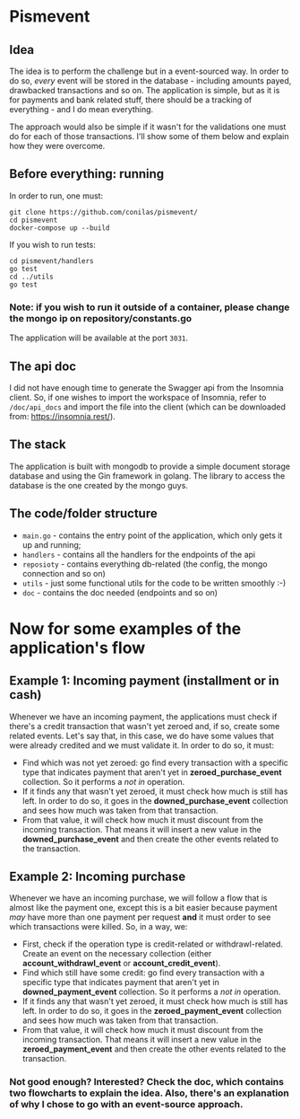 # Pismevent


## Idea

The idea is to perform the challenge but in a event-sourced way. In order to do so, *every* event will be stored in the database - including amounts payed, drawbacked transactions and so on. The application is simple, but as it is for payments and bank related stuff, there should be a tracking of everything - and I do mean everything.

The approach would also be simple if it wasn't for the validations one must do for each of those transactions. I'll show some of them below and explain how they were overcome.

## Before everything: running

In order to run, one must:

```
git clone https://github.com/conilas/pismevent/
cd pismevent
docker-compose up --build
```

If you wish to run tests:

```
cd pismevent/handlers
go test
cd ../utils
go test
```

### Note: if you wish to run it outside of a container, please change the mongo ip on repository/constants.go

The application will be available at the port ```3031```.

## The api doc

I did not have enough time to generate the Swagger api from the Insomnia client. So, if one wishes to import the workspace of Insomnia, refer to ```/doc/api_docs``` and import the file into the client (which can be downloaded from: https://insomnia.rest/).

## The stack

The application is built with mongodb to provide a simple document storage database and using the Gin framework in golang. The library to access the database is the one created by the mongo guys.

## The code/folder structure

* ```main.go``` - contains the entry point of the application, which only gets it up and running;
* ```handlers``` - contains all the handlers for the endpoints of the api
* ```reposioty``` - contains everything db-related (the config, the mongo connection and so on)
* ```utils``` - just some functional utils for the code to be written smoothly :-)
* ```doc``` - contains the doc needed (endpoints and so on)

# Now for some examples of the application's flow

## Example 1: Incoming payment (installment or in cash)

Whenever we have an incoming payment, the applications must check if there's a credit transaction that wasn't yet zeroed and, if so, create some related events. Let's say that, in this case, we do have some values that were already credited and we must validate it. In order to do so, it must:

* Find which was not yet zeroed: go find every transaction with a specific type that indicates payment that aren't yet in **zeroed_purchase_event** collection. So it performs a *not in* operation.
* If it finds any that wasn't yet zeroed, it must check how much is still has left. In order to do so, it goes in the **downed_purchase_event** collection and sees how much was taken from that transaction.
* From that value, it will check how much it must discount from the incoming transaction. That means it will insert a new value in the **downed_purchase_event** and then create the other events related to the transaction.

## Example 2: Incoming purchase 

Whenever we have an incoming purchase, we will follow a flow that is almost like the payment one, except this is a bit easier because payment *may* have more than one payment per request **and** it must order to see which transactions were killed. So, in a way, we:

* First, check if the operation type is credit-related or withdrawl-related. Create an event on the necessary collection (either **account_withdrawl_event** or **account_credit_event**).
* Find which still have some credit: go find every transaction with a specific type that indicates payment that aren't yet in **downed_payment_event** collection. So it performs a *not in* operation.
* If it finds any that wasn't yet zeroed, it must check how much is still has left. In order to do so, it goes in the **zeroed_payment_event** collection and sees how much was taken from that transaction.
* From that value, it will check how much it must discount from the incoming transaction. That means it will insert a new value in the **zeroed_payment_event** and then create the other events related to the transaction.

### Not good enough? Interested? Check the doc, which contains two flowcharts to explain the idea. Also, there's an explanation of why I chose to go with an event-source approach.
